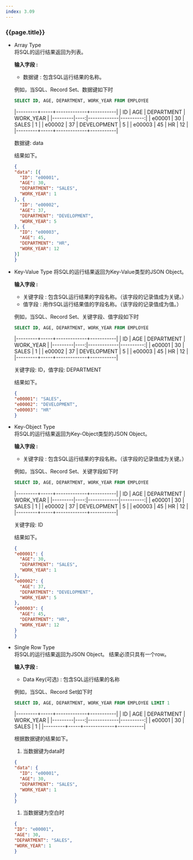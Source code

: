 ```yaml
---
index: 3.09
---
```

### {{page.title}}

- Array Type  
  将SQL的运行结果返回为列表。

  **输入字段 :**  
  - 数据键 : 包含SQL运行结果的名称。

  例如，当SQL、Record Set、数据键如下时
    ```sql
  SELECT ID, AGE, DEPARTMENT, WORK_YEAR FROM EMPLOYEE
    ```  

    |---------+-----+-------------+-----------|
    | ID      | AGE | DEPARTMENT  | WORK_YEAR |
    |---------|----:|-------------|----------:|
    | e00001  | 30  | SALES       | 1         |
    | e00002  | 37  | DEVELOPMENT | 5         |
    | e00003  | 45  | HR          | 12        |
    |---------+-----+-------------+-----------|

  数据键: data  

  结果如下。
    ```json
  {
    "data": [{
      "ID": "e00001",
      "AGE": 30,
      "DEPARTMENT": "SALES",
      "WORK_YEAR": 1
    }, {
      "ID": "e00002",
      "AGE": 37,
      "DEPARTMENT": "DEVELOPMENT",
      "WORK_YEAR": 5
    }, {
      "ID": "e00003",
      "AGE": 45,
      "DEPARTMENT": "HR",
      "WORK_YEAR": 12
    }]
  }
    ```
- Key-Value Type
  将SQL的运行结果返回为Key-Value类型的JSON Object。

  **输入字段 :**  
  - 关键字段 : 包含SQL运行结果的字段名称。（该字段的记录值成为关键。）  
  - 值字段 : 用作SQL运行结果值的字段名称。（该字段的记录值成为值。）

  例如，当SQL、Record Set、关键字段、值字段如下时

    ```sql
  SELECT ID, AGE, DEPARTMENT, WORK_YEAR FROM EMPLOYEE
    ```

    |---------+-----+-------------+-----------|
    | ID      | AGE | DEPARTMENT  | WORK_YEAR |
    |---------|----:|-------------|----------:|
    | e00001  | 30  | SALES       | 1         |
    | e00002  | 37  | DEVELOPMENT | 5         |
    | e00003  | 45  | HR          | 12        |
    |---------+-----+-------------+-----------|

  关键字段: ID，值字段: DEPARTMENT

  结果如下。  
    ```json
  {
    "e00001": "SALES",
    "e00002": "DEVELOPMENT",
    "e00003": "HR"
  }
    ```  

- Key-Object Type  
  将SQL的运行结果返回为Key-Object类型的JSON Object。

  **输入字段 :**  
  - 关键字段 : 包含SQL运行结果的字段名称。（该字段的记录值成为关键。）


  例如，当SQL、Record Set、关键字段如下时

    ```sql
  SELECT ID, AGE, DEPARTMENT, WORK_YEAR FROM EMPLOYEE
    ```

    |---------+-----+-------------+-----------|
    | ID      | AGE | DEPARTMENT  | WORK_YEAR |
    |---------|----:|-------------|----------:|
    | e00001  | 30  | SALES       | 1         |
    | e00002  | 37  | DEVELOPMENT | 5         |
    | e00003  | 45  | HR          | 12        |
    |---------+-----+-------------+-----------|


  关键字段: ID  

  结果如下。
    ```json
  {
    "e00001": {
      "AGE": 30,
      "DEPARTMENT": "SALES",
      "WORK_YEAR": 1
    },
    "e00002": {
      "AGE": 37,
      "DEPARTMENT": "DEVELOPMENT",
      "WORK_YEAR": 5
    },
    "e00003": {
      "AGE": 45,
      "DEPARTMENT": "HR",
      "WORK_YEAR": 12
    }
  }
    ```

- Single Row Type  
  将SQL的运行结果返回为JSON Object。
  结果必须只具有一个row。

  **输入字段 :**  
  - Data Key(可选) : 包含SQL运行结果的名称

  例如，当SQL、Record Set如下时
    ```sql
  SELECT ID, AGE, DEPARTMENT, WORK_YEAR FROM EMPLOYEE LIMIT 1
    ```

    |---------+-----+-------------+-----------|
    | ID      | AGE | DEPARTMENT  | WORK_YEAR |
    |---------|----:|-------------|----------:|
    | e00001  | 30  | SALES       | 1         |
    |---------+-----+-------------+-----------|


    根据数据键的结果如下。
    1. 当数据键为data时  
    ```json
  {
    "data": {
      "ID": "e00001",
      "AGE": 30,
      "DEPARTMENT": "SALES",
      "WORK_YEAR": 1
    }
  }
    ```   
    1. 当数据键为空白时  
    ```json
  {
    "ID": "e00001",
    "AGE": 30,
    "DEPARTMENT": "SALES",
    "WORK_YEAR": 1
  }
    ```
